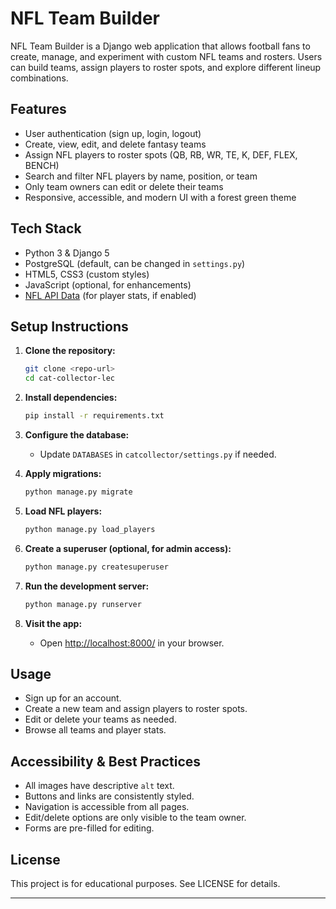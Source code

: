 # NFL Team Builder

NFL Team Builder is a Django web application that allows football fans to create, manage, and experiment with custom NFL teams and rosters. Users can build teams, assign players to roster spots, and explore different lineup combinations.

## Features

- User authentication (sign up, login, logout)
- Create, view, edit, and delete fantasy teams
- Assign NFL players to roster spots (QB, RB, WR, TE, K, DEF, FLEX, BENCH)
- Search and filter NFL players by name, position, or team
- Only team owners can edit or delete their teams
- Responsive, accessible, and modern UI with a forest green theme

## Tech Stack

- Python 3 & Django 5
- PostgreSQL (default, can be changed in `settings.py`)
- HTML5, CSS3 (custom styles)
- JavaScript (optional, for enhancements)
- [NFL API Data](https://rapidapi.com/) (for player stats, if enabled)

## Setup Instructions

1. **Clone the repository:**
   ```bash
   git clone <repo-url>
   cd cat-collector-lec
   ```

2. **Install dependencies:**
   ```bash
   pip install -r requirements.txt
   ```

3. **Configure the database:**
   - Update `DATABASES` in `catcollector/settings.py` if needed.

4. **Apply migrations:**
   ```bash
   python manage.py migrate
   ```

5. **Load NFL players:**
   ```bash
   python manage.py load_players
   ```

6. **Create a superuser (optional, for admin access):**
   ```bash
   python manage.py createsuperuser
   ```

7. **Run the development server:**
   ```bash
   python manage.py runserver
   ```

8. **Visit the app:**
   - Open [http://localhost:8000/](http://localhost:8000/) in your browser.

## Usage

- Sign up for an account.
- Create a new team and assign players to roster spots.
- Edit or delete your teams as needed.
- Browse all teams and player stats.

## Accessibility & Best Practices

- All images have descriptive `alt` text.
- Buttons and links are consistently styled.
- Navigation is accessible from all pages.
- Edit/delete options are only visible to the team owner.
- Forms are pre-filled for editing.

## License

This project is for educational purposes. See LICENSE for details.

---
